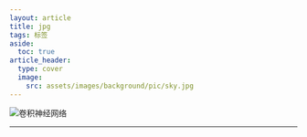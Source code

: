 ```yaml
---
layout: article
title: jpg
tags: 标签
aside:
  toc: true
article_header:
  type: cover
  image:
    src: assets/images/background/pic/sky.jpg
---
```


![卷积神经网络](assets/xmind/xmind_outputs/deep_learning/卷积神经网络.svg)

---
